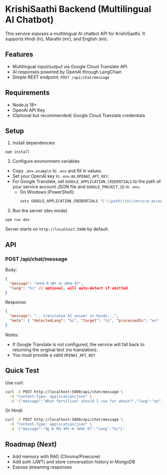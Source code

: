 # KrishiSaathi Backend (Multilingual AI Chatbot)

This service exposes a multilingual AI chatbot API for KrishiSaathi. It supports Hindi (hi), Marathi (mr), and English (en).

## Features

- Multilingual input/output via Google Cloud Translate API
- AI responses powered by OpenAI through LangChain
- Simple REST endpoint: `POST /api/chat/message`

## Requirements

- Node.js 18+
- OpenAI API Key
- (Optional but recommended) Google Cloud Translate credentials

## Setup

1. Install dependencies

```
npm install
```

2. Configure environment variables

- Copy `.env.example` to `.env` and fill in values.
- Set your OpenAI key in `.env` as `OPENAI_API_KEY`.
- For Google Translate, set `GOOGLE_APPLICATION_CREDENTIALS` to the path of your service account JSON file and `GOOGLE_PROJECT_ID` in `.env`.
  - On Windows (PowerShell):
    ```powershell
    setx GOOGLE_APPLICATION_CREDENTIALS "C:\\path\\to\\service-account.json"
    ```

3. Run the server (dev mode)

```
npm run dev
```

Server starts on `http://localhost:5000` by default.

## API

### POST /api/chat/message

Body:
```json
{
  "message": "कपास में कौन सा उर्वरक दें?",
  "lang": "hi" // optional, will auto-detect if omitted
}
```

Response:
```json
{
  "message": "...translated AI answer in Hindi...",
  "meta": { "detectedLang": "hi", "target": "hi", "processedIn": "en" }
}
```

Notes:
- If Google Translate is not configured, the service will fall back to returning the original text (no translation).
- You must provide a valid `OPENAI_API_KEY`.

## Quick Test

Use curl:
```bash
curl -X POST http://localhost:5000/api/chat/message \
  -H "Content-Type: application/json" \
  -d '{"message":"What fertilizer should I use for wheat?","lang":"en"}'
```

Or Hindi:
```bash
curl -X POST http://localhost:5000/api/chat/message \
  -H "Content-Type: application/json" \
  -d '{"message":"गेहूं के लिए कौन सा उर्वरक दें?","lang":"hi"}'
```

## Roadmap (Next)

- Add memory with RAG (Chroma/Pinecone)
- Add auth (JWT) and store conversation history in MongoDB
- Expose streaming responses
